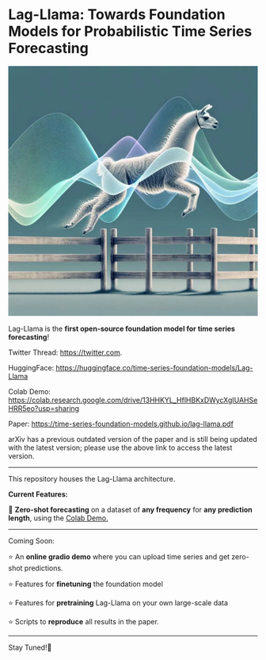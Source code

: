 # Lag-Llama: Towards Foundation Models for Probabilistic Time Series Forecasting

![lag-llama-architecture](images/lagllama.webp)

Lag-Llama is the <b>first open-source foundation model for time series forecasting</b>!

Twitter Thread: https://twitter.com.

HuggingFace: https://huggingface.co/time-series-foundation-models/Lag-Llama

Colab Demo: https://colab.research.google.com/drive/13HHKYL_HflHBKxDWycXgIUAHSeHRR5eo?usp=sharing

Paper: https://time-series-foundation-models.github.io/lag-llama.pdf

arXiv has a previous outdated version of the paper and is still being updated with the latest version; please use the above link to access the latest version.

____
This repository houses the Lag-Llama architecture.

<b>Current Features:</b>

💫 <b>Zero-shot forecasting</b> on a dataset of <b>any frequency</b> for <b>any prediction length</b>, using the <a href="https://colab.research.google.com/drive/13HHKYL_HflHBKxDWycXgIUAHSeHRR5eo?usp=sharing">Colab Demo.</a><br/>

____

Coming Soon:

⭐ An <b>online gradio demo</b> where you can upload time series and get zero-shot predictions.

⭐ Features for <b>finetuning</b> the foundation model

⭐ Features for <b>pretraining</b> Lag-Llama on your own large-scale data

⭐ Scripts to <b>reproduce</b> all results in the paper.


____

Stay Tuned!🦙




